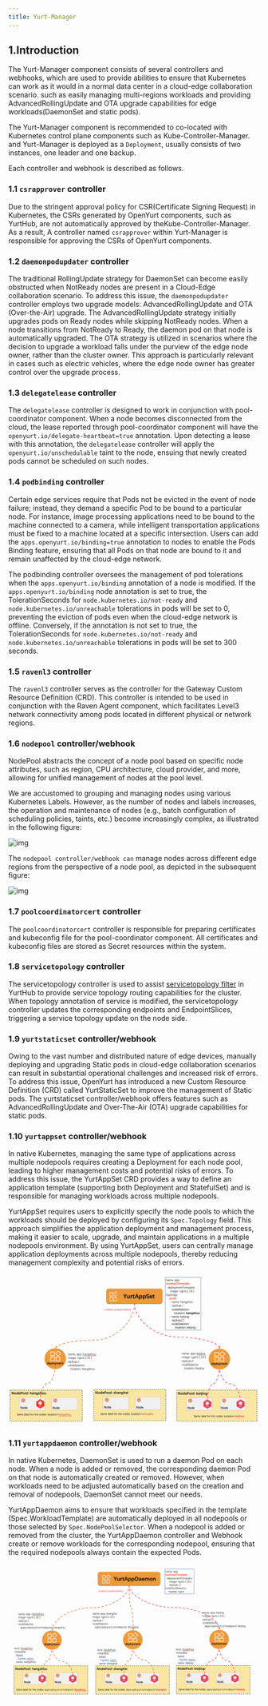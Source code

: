 ```yaml
---
title: Yurt-Manager
---
```


## 1.Introduction

The Yurt-Manager component consists of several controllers and webhooks, which are used to provide abilities to ensure that Kubernetes can work as it would in a normal data center
in a cloud-edge collaboration scenario. such as easily managing multi-regions workloads and providing AdvancedRollingUpdate and OTA upgrade capabilities for edge workloads(DaemonSet and static pods).

The Yurt-Manager component is recommended to co-located with Kubernetes control plane components such as Kube-Controller-Manager. and Yurt-Manager is deployed as a `Deployment`, usually consists of
two instances, one leader and one backup.

Each controller and webhook is described as follows.

### 1.1 `csrapprover` controller

Due to the stringent approval policy for CSR(Certificate Signing Request) in Kubernetes, 
the CSRs generated by OpenYurt components, such as YurtHub, are not automatically approved by theKube-Controller-Manager.
As a result, A controller named `csrapprover` within Yurt-Manager is responsible for approving the CSRs of OpenYurt components.

### 1.2 `daemonpodupdater` controller

The traditional RollingUpdate strategy for DaemonSet can become easily obstructed when NotReady nodes are present in a Cloud-Edge collaboration scenario. To address this issue, the `daemonpodupdater` controller employs two upgrade models: AdvancedRollingUpdate and OTA (Over-the-Air) upgrade.
The AdvancedRollingUpdate strategy initially upgrades pods on Ready nodes while skipping NotReady nodes. When a node transitions from NotReady to Ready, the daemon pod on that node is automatically upgraded.
The OTA strategy is utilized in scenarios where the decision to upgrade a workload falls under the purview of the edge node owner, rather than the cluster owner. This approach is particularly relevant in cases such as electric vehicles, where the edge node owner has greater control over the upgrade process.

### 1.3 `delegatelease` controller

The `delegatelease` controller is designed to work in conjunction with pool-coordinator component. When a node becomes disconnected from the cloud, the lease reported through
pool-coordinator component will have the `openyurt.io/delegate-heartbeat=true` annotation. Upon detecting a lease with this annotation, the `delegatelease` controller will apply the
`openyurt.io/unschedulable` taint to the node, ensuing that newly created pods cannot be scheduled on such nodes.

### 1.4  `podbinding` controller

Certain edge services require that Pods not be evicted in the event of node failure; instead, they demand a specific Pod to be bound to a particular node.
For instance, image processing applications need to be bound to the machine connected to a camera, while intelligent transportation applications must be fixed to a machine located at a specific intersection.
Users can add the `apps.openyurt.io/binding=true` annotation to nodes to enable the Pods Binding feature, ensuring that all Pods on that node are bound to it and remain unaffected by the cloud-edge network.

The podbinding controller oversees the management of pod tolerations when the `apps.openyurt.io/binding` annotation of a node is modified. If the `apps.openyurt.io/binding` node annotation is set to true,
the TolerationSeconds for `node.kubernetes.io/not-ready` and `node.kubernetes.io/unreachable` tolerations in pods will be set to 0, preventing the eviction of pods even when the cloud-edge network is offline.
Conversely, if the annotation is not set to true, the TolerationSeconds for `node.kubernetes.io/not-ready` and `node.kubernetes.io/unreachable` tolerations in pods will be set to 300 seconds.

### 1.5 `ravenl3` controller

The `ravenl3` controller serves as the controller for the Gateway Custom Resource Definition (CRD). This controller is intended to be used in conjunction with the Raven Agent component,
which facilitates Level3 network connectivity among pods located in different physical or network regions.

### 1.6 `nodepool` controller/webhook

NodePool abstracts the concept of a node pool based on specific node attributes, such as region, CPU architecture, cloud provider, and more, allowing for unified management of nodes at the pool level.

We are accustomed to grouping and managing nodes using various Kubernetes Labels. However, as the number of nodes and labels increases, the operation and maintenance of nodes (e.g., batch configuration of scheduling policies, taints, etc.) become increasingly complex, as illustrated in the following figure:

![img](../../../static/img/nodepool1.png)

The `nodepool controller/webhook can` manage nodes across different edge regions from the perspective of a node pool, as depicted in the subsequent figure:

![img](../../../static/img/nodepool2.png)

### 1.7 `poolcoordinatorcert` controller

The `poolcoordinatorcert` controller is responsible for preparing certificates and kubeconfig file for the pool-coordinator component. All certificates and kubeconfig files are stored as Secret resources within the system.

### 1.8 `servicetopology` controller

The servicetopology controller is used to assist [servicetopology filter](../user-manuals/resource-access-control/resource-access-control.md) in YurtHub to provide service topology routing capabilities for the cluster.
When topology annotation of service is modified, the servicetopology controller updates the corresponding endpoints and EndpointSlices, triggering a service topology update on the node side.

### 1.9 `yurtstaticset` controller/webhook

Owing to the vast number and distributed nature of edge devices, manually deploying and upgrading Static pods in cloud-edge collaboration scenarios can result in substantial operational challenges and increased risk of errors.
To address this issue, OpenYurt has introduced a new Custom Resource Definition (CRD) called YurtStaticSet to improve the management of Static pods. The yurtstaticset controller/webhook offers features such as AdvancedRollingUpdate and Over-The-Air (OTA) upgrade capabilities for static pods.

### 1.10 `yurtappset` controller/webhook

In native Kubernetes, managing the same type of applications across multiple nodepools requires creating a Deployment for each node pool, leading to higher management costs and potential risks of errors. To address this issue, the YurtAppSet CRD provides a way to define an application template (supporting both Deployment and StatefulSet) and is responsible for managing workloads across multiple nodepools.

YurtAppSet requires users to explicitly specify the node pools to which the workloads should be deployed by configuring its `Spec.Topology` field. This approach simplifies the application deployment and management process, making it easier to scale, upgrade, and maintain applications in a multiple nodepools environment. By using YurtAppSet, users can centrally manage application deployments across multiple nodepools, thereby reducing management complexity and potential risks of errors.

![img](../../../static/img/docs/core-concepts/yurtappset.png)

### 1.11 `yurtappdaemon` controller/webhook

In native Kubernetes, DaemonSet is used to run a daemon Pod on each node. When a node is added or removed, the corresponding daemon Pod on that node is automatically created or removed. However, when workloads need to be adjusted automatically based on the creation and removal of nodepools, DaemonSet cannot meet our needs.

YurtAppDaemon aims to ensure that workloads specified in the template (Spec.WorkloadTemplate) are automatically deployed in all nodepools or those selected by `Spec.NodePoolSelector`. When a nodepool is added or removed from the cluster, the YurtAppDaemon controller and Webhook create or remove workloads for the corresponding nodepool, ensuring that the required nodepools always contain the expected Pods.

![img](../../../static/img/docs/core-concepts/yurtappdaemon.png)